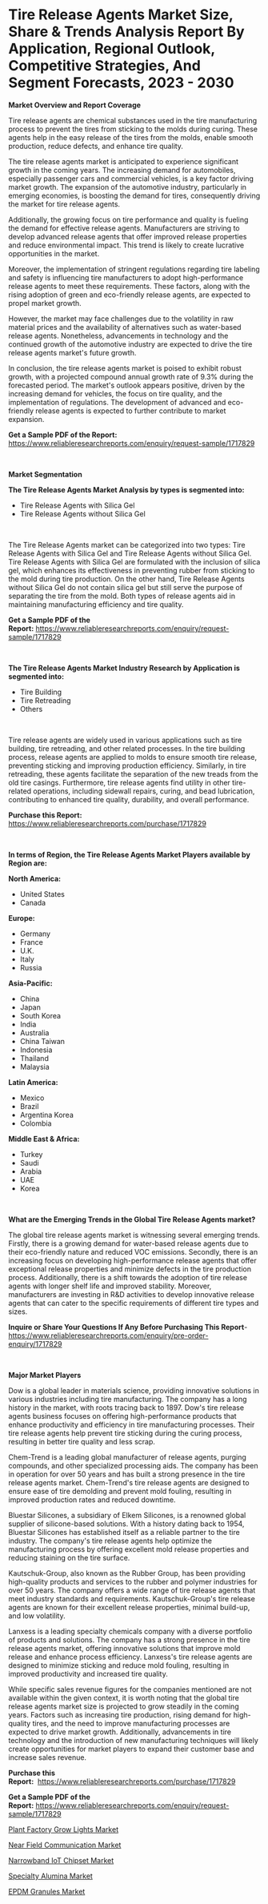 <p><h1>Tire Release Agents Market Size, Share & Trends Analysis Report By Application, Regional Outlook, Competitive Strategies, And Segment Forecasts, 2023 - 2030</h1></p><p><strong>Market Overview and Report Coverage</strong></p>
<p><p>Tire release agents are chemical substances used in the tire manufacturing process to prevent the tires from sticking to the molds during curing. These agents help in the easy release of the tires from the molds, enable smooth production, reduce defects, and enhance tire quality.</p><p>The tire release agents market is anticipated to experience significant growth in the coming years. The increasing demand for automobiles, especially passenger cars and commercial vehicles, is a key factor driving market growth. The expansion of the automotive industry, particularly in emerging economies, is boosting the demand for tires, consequently driving the market for tire release agents.</p><p>Additionally, the growing focus on tire performance and quality is fueling the demand for effective release agents. Manufacturers are striving to develop advanced release agents that offer improved release properties and reduce environmental impact. This trend is likely to create lucrative opportunities in the market.</p><p>Moreover, the implementation of stringent regulations regarding tire labeling and safety is influencing tire manufacturers to adopt high-performance release agents to meet these requirements. These factors, along with the rising adoption of green and eco-friendly release agents, are expected to propel market growth.</p><p>However, the market may face challenges due to the volatility in raw material prices and the availability of alternatives such as water-based release agents. Nonetheless, advancements in technology and the continued growth of the automotive industry are expected to drive the tire release agents market's future growth.</p><p>In conclusion, the tire release agents market is poised to exhibit robust growth, with a projected compound annual growth rate of 9.3% during the forecasted period. The market's outlook appears positive, driven by the increasing demand for vehicles, the focus on tire quality, and the implementation of regulations. The development of advanced and eco-friendly release agents is expected to further contribute to market expansion.</p></p>
<p><strong>Get a Sample PDF of the Report:</strong> <a href="https://www.reliableresearchreports.com/enquiry/request-sample/1717829">https://www.reliableresearchreports.com/enquiry/request-sample/1717829</a></p>
<p>&nbsp;</p>
<p><strong>Market Segmentation</strong></p>
<p><strong>The Tire Release Agents Market Analysis by types is segmented into:</strong></p>
<p><ul><li>Tire Release Agents with Silica Gel</li><li>Tire Release Agents without Silica Gel</li></ul></p>
<p>&nbsp;</p>
<p><p>The Tire Release Agents market can be categorized into two types: Tire Release Agents with Silica Gel and Tire Release Agents without Silica Gel. Tire Release Agents with Silica Gel are formulated with the inclusion of silica gel, which enhances its effectiveness in preventing rubber from sticking to the mold during tire production. On the other hand, Tire Release Agents without Silica Gel do not contain silica gel but still serve the purpose of separating the tire from the mold. Both types of release agents aid in maintaining manufacturing efficiency and tire quality.</p></p>
<p><strong>Get a Sample PDF of the Report:</strong>&nbsp;<a href="https://www.reliableresearchreports.com/enquiry/request-sample/1717829">https://www.reliableresearchreports.com/enquiry/request-sample/1717829</a></p>
<p>&nbsp;</p>
<p><strong>The Tire Release Agents Market Industry Research by Application is segmented into:</strong></p>
<p><ul><li>Tire Building</li><li>Tire Retreading</li><li>Others</li></ul></p>
<p>&nbsp;</p>
<p><p>Tire release agents are widely used in various applications such as tire building, tire retreading, and other related processes. In the tire building process, release agents are applied to molds to ensure smooth tire release, preventing sticking and improving production efficiency. Similarly, in tire retreading, these agents facilitate the separation of the new treads from the old tire casings. Furthermore, tire release agents find utility in other tire-related operations, including sidewall repairs, curing, and bead lubrication, contributing to enhanced tire quality, durability, and overall performance.</p></p>
<p><strong>Purchase this Report:</strong>&nbsp; <a href="https://www.reliableresearchreports.com/purchase/1717829">https://www.reliableresearchreports.com/purchase/1717829</a></p>
<p>&nbsp;</p>
<p><strong>In terms of Region, the Tire Release Agents Market Players available by Region are:</strong></p>
<p>
    <p> <strong> North America: </strong>
        <ul>
            <li>United States</li>
            <li>Canada</li>
        </ul>
        </p> 
    <p> <strong> Europe: </strong>
        <ul>
            <li>Germany</li>
            <li>France</li>
            <li>U.K.</li>
            <li>Italy</li>
            <li>Russia</li>
        </ul>
        </p> 
    <p> <strong> Asia-Pacific: </strong>
        <ul>
            <li>China</li>
            <li>Japan</li>
            <li>South Korea</li>
            <li>India</li>
            <li>Australia</li>
            <li>China Taiwan</li>
            <li>Indonesia</li>
            <li>Thailand</li>
            <li>Malaysia</li>
        </ul>
        </p> 
    <p> <strong> Latin America: </strong>
        <ul>
            <li>Mexico</li>
            <li>Brazil</li>
            <li>Argentina Korea</li>
            <li>Colombia</li>
        </ul>
        </p> 
    <p> <strong> Middle East & Africa: </strong>
        <ul>
            <li>Turkey</li>
            <li>Saudi</li>
            <li>Arabia</li>
            <li>UAE</li>
            <li>Korea</li>
        </ul>
    </p>
    </p>
<p>&nbsp;</p>
<p><strong>What are the Emerging Trends in the Global Tire Release Agents market?</strong></p>
<p><p>The global tire release agents market is witnessing several emerging trends. Firstly, there is a growing demand for water-based release agents due to their eco-friendly nature and reduced VOC emissions. Secondly, there is an increasing focus on developing high-performance release agents that offer exceptional release properties and minimize defects in the tire production process. Additionally, there is a shift towards the adoption of tire release agents with longer shelf life and improved stability. Moreover, manufacturers are investing in R&D activities to develop innovative release agents that can cater to the specific requirements of different tire types and sizes.</p></p>
<p><strong>Inquire or Share Your Questions If Any Before Purchasing This Report</strong>- <a href="https://www.reliableresearchreports.com/enquiry/pre-order-enquiry/1717829">https://www.reliableresearchreports.com/enquiry/pre-order-enquiry/1717829</a></p>
<p>&nbsp;</p>
<p><strong>Major Market Players</strong></p>
<p><p>Dow is a global leader in materials science, providing innovative solutions in various industries including tire manufacturing. The company has a long history in the market, with roots tracing back to 1897. Dow's tire release agents business focuses on offering high-performance products that enhance productivity and efficiency in tire manufacturing processes. Their tire release agents help prevent tire sticking during the curing process, resulting in better tire quality and less scrap.</p><p>Chem-Trend is a leading global manufacturer of release agents, purging compounds, and other specialized processing aids. The company has been in operation for over 50 years and has built a strong presence in the tire release agents market. Chem-Trend's tire release agents are designed to ensure ease of tire demolding and prevent mold fouling, resulting in improved production rates and reduced downtime.</p><p>Bluestar Silicones, a subsidiary of Elkem Silicones, is a renowned global supplier of silicone-based solutions. With a history dating back to 1954, Bluestar Silicones has established itself as a reliable partner to the tire industry. The company's tire release agents help optimize the manufacturing process by offering excellent mold release properties and reducing staining on the tire surface.</p><p>Kautschuk-Group, also known as the Rubber Group, has been providing high-quality products and services to the rubber and polymer industries for over 50 years. The company offers a wide range of tire release agents that meet industry standards and requirements. Kautschuk-Group's tire release agents are known for their excellent release properties, minimal build-up, and low volatility.</p><p>Lanxess is a leading specialty chemicals company with a diverse portfolio of products and solutions. The company has a strong presence in the tire release agents market, offering innovative solutions that improve mold release and enhance process efficiency. Lanxess's tire release agents are designed to minimize sticking and reduce mold fouling, resulting in improved productivity and increased tire quality.</p><p>While specific sales revenue figures for the companies mentioned are not available within the given context, it is worth noting that the global tire release agents market size is projected to grow steadily in the coming years. Factors such as increasing tire production, rising demand for high-quality tires, and the need to improve manufacturing processes are expected to drive market growth. Additionally, advancements in tire technology and the introduction of new manufacturing techniques will likely create opportunities for market players to expand their customer base and increase sales revenue.</p></p>
<p><strong>Purchase this Report:</strong>&nbsp;&nbsp;<a href="https://www.reliableresearchreports.com/purchase/1717829">https://www.reliableresearchreports.com/purchase/1717829</a></p>
<p></p>
<p><strong>Get a Sample PDF of the Report:</strong>&nbsp;<a href="https://www.reliableresearchreports.com/enquiry/request-sample/1717829">https://www.reliableresearchreports.com/enquiry/request-sample/1717829</a></p>
<p><p><a href="Your link will appear here after publishing.">Plant Factory Grow Lights Market</a></p><p><a href="https://medium.com/@shivay151299/near-field-communication-market-size-market-outlook-and-market-forecast-2023-to-2030-e0b284e07fee">Near Field Communication Market</a></p><p><a href="https://medium.com/@jensenklein/narrowband-iot-chipset-market-size-and-market-trends-complete-industry-overview-2023-to-2030-17ece2dc222d">Narrowband IoT Chipset Market</a></p><p><a href="https://github.com/JameTravis/Market-Research-Report-List-2/blob/main/specialty-alumina-market.md">Specialty Alumina Market</a></p><p><a href="https://github.com/RichRobinson5/Market-Research-Report-List-2/blob/main/epdm-granules-market.md">EPDM Granules Market</a></p></p>